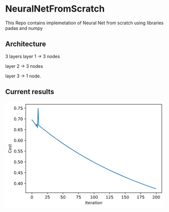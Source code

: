 # NeuralNetFromScratch
This Repo contains implemetation of Neural Net from scratch using libraries padas and numpy 
## Architecture
3 layers
layer 1 -> 3 nodes

layer 2 -> 3 nodes

layer 3 -> 1 node.
## Current results 
![Alt Text](./images/NeuralNetFromScratch.png)
